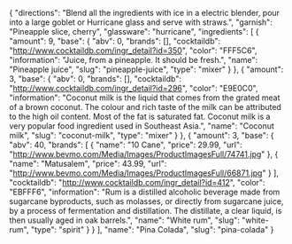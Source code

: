 {
    "directions": "Blend all the ingredients with ice in a electric blender, pour into a large goblet or Hurricane glass and serve with straws.",
    "garnish": "Pineapple slice, cherry",
    "glassware": "hurricane",
    "ingredients": [
        {
            "amount": 9,
            "base": {
                "abv": 0,
                "brands": [],
                "cocktaildb": "http://www.cocktaildb.com/ingr_detail?id=350",
                "color": "FFF5C6",
                "information": "Juice, from a pineapple.  It should be fresh.",
                "name": "Pineapple juice",
                "slug": "pineapple-juice",
                "type": "mixer"
            }
        },
        {
            "amount": 3,
            "base": {
                "abv": 0,
                "brands": [],
                "cocktaildb": "http://www.cocktaildb.com/ingr_detail?id=296",
                "color": "E9E0C0",
                "information": "Coconut milk is the liquid that comes from the grated meat of a brown coconut. The colour and rich taste of the milk can be attributed to the high oil content. Most of the fat is saturated fat. Coconut milk is a very popular food ingredient used in Southeast Asia.",
                "name": "Coconut milk",
                "slug": "coconut-milk",
                "type": "mixer"
            }
        },
        {
            "amount": 3,
            "base": {
                "abv": 40,
                "brands": [
                    {
                        "name": "10 Cane",
                        "price": 29.99,
                        "url": "http://www.bevmo.com/Media/Images/ProductImagesFull/74741.jpg"
                    },
                    {
                        "name": "Matusalem",
                        "price": 43.99,
                        "url": "http://www.bevmo.com/Media/Images/ProductImagesFull/66871.jpg"
                    }
                ],
                "cocktaildb": "http://www.cocktaildb.com/ingr_detail?id=412",
                "color": "EBFFF6",
                "information": "Rum is a distilled alcoholic beverage made from sugarcane byproducts, such as molasses, or directly from sugarcane juice, by a process of fermentation and distillation. The distillate, a clear liquid, is then usually aged in oak barrels.",
                "name": "White rum",
                "slug": "white-rum",
                "type": "spirit"
            }
        }
    ],
    "name": "Pina Colada",
    "slug": "pina-colada"
}